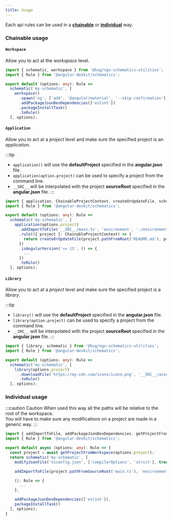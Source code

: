 ```yaml
---
title: Usage
---
```


Each api rules can be used in a [**chainable**](#chainable-usage) or [**individual**](#individual-usage) way.

### Chainable usage

#### `Workspace`

Allow you to act at the *workspace* level.

```ts {6-10}
import { schematic, workspace } from '@hug/ngx-schematics-utilities';
import { Rule } from '@angular-devkit/schematics';

export default (options: any): Rule =>
  schematic('my-schematic', [
    workspace()
      .spawn('ng', ['add', '@angular/material', '--skip-confirmation'])
      .addPackageJsonDevDependencies(['eslint'])
      .packageInstallTask()
      .toRule()
  ], options);
```

#### `Application`

Allow you to act at a *project* level and make sure the specified project is an *application*.

:::tip
- `application()` will use the **defaultProject** specified in the **angular.json** file.
- `application(option.project)` can be used to specify a project from the command line.
- `__SRC__` will be interpolated with the project **sourceRoot** specified in the **angular.json** file.
:::

```ts {6-14}
import { application, ChainableProjectContext, createOrUpdateFile, schematic } from '@hug/ngx-schematics-utilities';
import { Rule } from '@angular-devkit/schematics';

export default (options: any): Rule =>
  schematic('my-schematic', [
    application(options.project)
      .addImportToFile('__SRC__/main.ts', 'environment', './environments/environment')
      .rule(({ project }: ChainableProjectContext) => {
        return createOrUpdateFile(project.pathFromRoot('README.md'), project.name);
      })
      .isAngularVersion('<= 11', () => {
        ...
      })
      .toRule()
  ], options);
```

#### `Library`

Allow you to act at a *project* level and make sure the specified project is a *library*.

:::tip
- `library()` will use the **defaultProject** specified in the **angular.json** file.
- `library(option.project)` can be used to specify a project from the command line.
- `__SRC__` will be interpolated with the project **sourceRoot** specified in the **angular.json** file.
:::

```ts {6-8}
import { library, schematic } from '@hug/ngx-schematics-utilities';
import { Rule } from '@angular-devkit/schematics';

export default (options: any): Rule =>
  schematic('my-schematic', [
    library(options.project)
      .downloadFile('https://my-cdn.com/icons/iconx.png', '__SRC__/assets/icons/icon.png')
      .toRule()
  ], options);
```

### Individual usage

:::caution Caution
When used this way all the paths will be relative to the root of the workspace.<br/>
You will have to make sure any modifications on a project are made in a generic way.
:::

```ts {7,9,11-13,15-16}
import { addImportToFile, addPackageJsonDevDependencies, getProjectFromWorkspace, modifyJsonFile, packageInstallTask, schematic } from '@hug/ngx-schematics-utilities';
import { Rule } from '@angular-devkit/schematics';

export default async (options: any): Rule => {
  const project = await getProjectFromWorkspace(options.project);
  return schematic('my-schematic', [
    modifyJsonFile('tsconfig.json', ['compilerOptions', 'strict'], true),

    addImportToFile(project.pathFromSourceRoot('main.ts'), 'environment', './environments/environment'),

    (): Rule => {
      ...
    },

    addPackageJsonDevDependencies(['eslint']),
    packageInstallTask()
  ], options);
}
```
